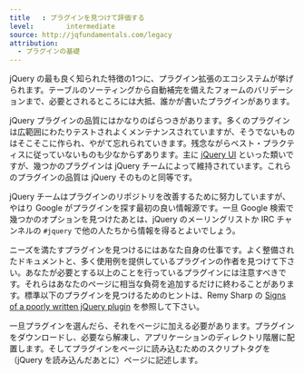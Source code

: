 ```yaml
---
title   : プラグインを見つけて評価する
level:        intermediate
source: http://jqfundamentals.com/legacy
attribution:
  - プラグインの基礎
---
```


<!--
One of the most celebrated aspects of jQuery is its extensive plugin ecosystem. From table sorting to form validation to autocompletion – if there's a need for it, chances are good that someone has written a plugin for it.
-->
jQuery の最も良く知られた特徴の1つに、プラグイン拡張のエコシステムが挙げられます。テーブルのソーティングから自動補完を備えたフォームのバリデーションまで、必要とされるところには大抵、誰かが書いたプラグインがあります。

<!--
The quality of jQuery plugins varies widely. Many plugins are extensively tested and well-maintained, but others are hastily created and then ignored. More than a few fail to follow best practices. Some plugins, mainly [jQuery UI](http://jqueryui.com/), are maintained by the jQuery team. The quality of these plugins is as good as jQuery itself.
-->
jQuery プラグインの品質にはかなりのばらつきがあります。多くのプラグインは広範囲にわたりテストされよくメンテナンスされていますが、そうでないものはそこそこに作られ、やがて忘れられていきます。残念ながらベスト・プラクティスに従っていないものも少なからずあります。主に [jQuery UI](http://jqueryui.com/) といった類いですが、幾つかのプラグインは jQuery チームによって維持されています。これらのプラグインの品質は jQuery そのものと同等です。

<!--
Google is your best initial resource for locating plugins, though the jQuery team is working on an improved plugin repository. Once you've identified some options via a Google search, you may want to consult the jQuery mailing list or the `#jquery` IRC channel to get input from others.
-->
jQuery チームはプラグインのリポジトリを改善するために努力していますが、やはり Google がプラグインを探す最初の良い情報源です。一旦 Google 検索で幾つかのオプションを見つけたあとは、jQuery のメーリングリストか  IRC チャンネルの `#jquery` で他の人たちから情報を得るとよいでしょう。

<!--
When looking for a plugin to fill a need, do your homework. Ensure that the plugin is well-documented, and look for the author to provide lots of examples of its use. Be wary of plugins that do far more than you need; they can end up adding substantial overhead to your page. For more tips on spotting a sub-par plugin, read [Signs of a poorly written jQuery plugin](http://remysharp.com/2010/06/03/signs-of-a-poorly-written-jquery-plugin/) by Remy Sharp.
-->
ニーズを満たすプラグインを見つけるにはあなた自身の仕事です。よく整備されたドキュメントと、多く使用例を提供しているプラグインの作者を見つけて下さい。あなたが必要とする以上のことを行っているプラグインには注意すべきです。それらはあなたのページに相当な負荷を追加するだけに終わることがあります。標準以下のプラグインを見つけるためのヒントは、Remy Sharp の [Signs of a poorly written jQuery plugin](http://remysharp.com/2010/06/03/signs-of-a-poorly-written-jquery-plugin/) を参照して下さい。

<!--
Once you choose a plugin, you'll need to add it to your page. Download the plugin, unzip it if necessary, place it your application's directory structure, then include the plugin in your page using a script tag (after you include jQuery).
-->
一旦プラグインを選んだら、それをページに加える必要があります。プラグインをダウンロードし、必要なら解凍し、アプリケーションのディレクトリ階層に配置します。そしてプラグインをページに読み込むためのスクリプトタグを（jQuery を読み込んだあとに）ページに記述します。
